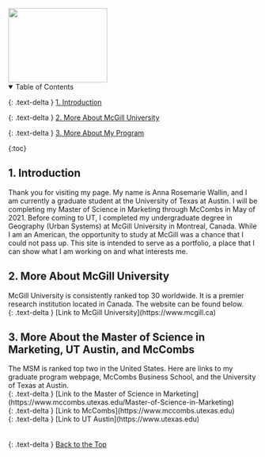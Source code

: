 <img src="https://user-images.githubusercontent.com/76073032/102819744-b58e6f00-4399-11eb-826f-932b57f9f670.png" width="200" height="150" />



<details open markdown="block">
  <summary>
    Table of Contents
  </summary>
  
  {: .text-delta }
<a href="#intro">1. Introduction</a>

{: .text-delta }
<a href="#undergradlinks">2. More About McGill University</a>

{: .text-delta }
<a href="#gradlinks">3. More About My Program</a><br>

{:toc}

</details>



<h2 id="intro">1. Introduction</h2>
Thank you for visiting my page. My name is Anna Rosemarie Wallin, and I am currently a graduate student at the University of Texas at Austin. I will be completing my Master of Science in Marketing through McCombs in May of 2021. Before coming to UT, I completed my undergraduate degree in Geography (Urban Systems) at McGill University in Montreal, Canada. While I am an American, the opportunity to study at McGill was a chance that I could not pass up. This site is intended to serve as a portfolio, a place that I can show what I am working on and what interests me.

<h2 id="undergradlinks">2. More About McGill University</h2> 
McGill University is consistently ranked top 30 worldwide. It is a premier research institution located in Canada. The website can be found below. <br>
{: .text-delta }
[Link to McGill University](https://www.mcgill.ca) <br>

<h2 id="gradlinks">3. More About the Master of Science in Marketing, UT Austin, and McCombs</h2> 
The MSM is ranked top two in the United States. Here are links to my graduate program webpage, McCombs Business School, and the University of Texas at Austin. <br>
{: .text-delta }
[Link to the Master of Science in Marketing](https://www.mccombs.utexas.edu/Master-of-Science-in-Marketing) <br>
{: .text-delta }
[Link to McCombs](https://www.mccombs.utexas.edu) <br>
{: .text-delta }
[Link to UT Austin](https://www.utexas.edu)



<br>
<br>
<br>
{: .text-delta }
<a href="#top">Back to the Top</a>
